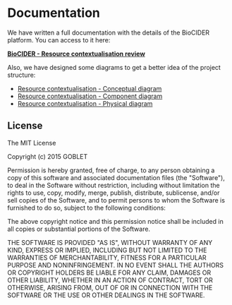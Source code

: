 # Documentation

We have written a full documentation with the details of the BioCIDER platform.
You can access to it here:

**[BioCIDER - Resource contextualisation review](https://docs.google.com/document/d/1-AiAF37ZWDEBeovImfH08fcDxoZoEv8gKggXPr7LHHw/edit?usp=sharing)**

Also, we have designed some diagrams to get a better idea of the project structure:

* [Resource contextualisation - Conceptual diagram](https://docs.google.com/drawings/d/1L5hPomhZvn3k-ArqI1bbogf_OUkNpnzc0B-cCReUqnc/edit?usp=sharing)
* [Resource contextualisation - Component diagram](https://docs.google.com/drawings/d/1qoQK5eDL1UAFkDRaJUiEOrwUl28fuaevIytMbPSJznM/edit?usp=sharing)
* [Resource contextualisation - Physical diagram](https://docs.google.com/drawings/d/1fs1X1S486PIvkRuWkAIptdpRtotTcaG0DD_tw21ny1M/edit?usp=sharing)


## License 


The MIT License

Copyright (c) 2015 GOBLET  

Permission is hereby granted, free of charge, to any person obtaining a copy
of this software and associated documentation files (the "Software"), to deal
in the Software without restriction, including without limitation the rights
to use, copy, modify, merge, publish, distribute, sublicense, and/or sell
copies of the Software, and to permit persons to whom the Software is
furnished to do so, subject to the following conditions:

The above copyright notice and this permission notice shall be included in
all copies or substantial portions of the Software.

THE SOFTWARE IS PROVIDED "AS IS", WITHOUT WARRANTY OF ANY KIND, EXPRESS OR
IMPLIED, INCLUDING BUT NOT LIMITED TO THE WARRANTIES OF MERCHANTABILITY,
FITNESS FOR A PARTICULAR PURPOSE AND NONINFRINGEMENT. IN NO EVENT SHALL THE
AUTHORS OR COPYRIGHT HOLDERS BE LIABLE FOR ANY CLAIM, DAMAGES OR OTHER
LIABILITY, WHETHER IN AN ACTION OF CONTRACT, TORT OR OTHERWISE, ARISING FROM,
OUT OF OR IN CONNECTION WITH THE SOFTWARE OR THE USE OR OTHER DEALINGS IN
THE SOFTWARE.